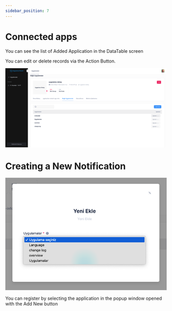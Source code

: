 ```yaml
---
sidebar_position: 7
---
```


# Connected apps

You can see the list of Added Application in the DataTable screen

You can edit or delete records via the Action Button.


![Docusaurus Plushie](./media/appdetail.png)
# Creating a New Notification


![Docusaurus Plushie](./media/appdetail-login.png)

You can register by selecting the application in the popup window opened with the Add New button